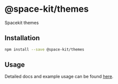# @space-kit/themes
Spacekit themes

## Installation
```sh
npm install --save @space-kit/themes
```

## Usage
Detailed docs and example usage can be found [here](https://space-kit.surge.sh/components/themes/).
